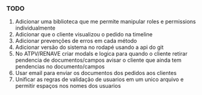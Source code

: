 [//]: # (TODO)

### TODO

1. Adicionar uma biblioteca que me permite manipular roles e permissions individualmente
2. Adicionar que o cliente visualizou o pedido na timeline
3. Adicionar prevenções de erros em cada método
4. Adicionar versão do sistema no rodapé usando a api do git
5. No ATPV/RENAVE criar modals e logica para quando o cliente retirar pendencia de documentos/campos avisar o cliente
   que ainda tem pendencias no documento/campos
6. Usar email para enviar os documentos dos pedidos aos clientes
7. Unificar as regras de validação de usuarios em um unico arquivo e permitir espaços nos nomes dos usuarios


